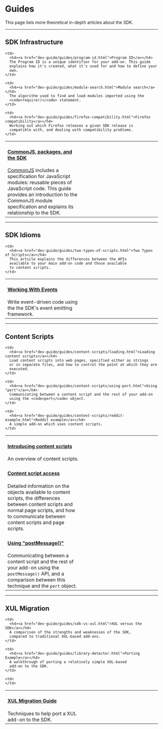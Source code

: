 <!-- This Source Code Form is subject to the terms of the Mozilla Public
   - License, v. 2.0. If a copy of the MPL was not distributed with this
   - file, You can obtain one at http://mozilla.org/MPL/2.0/. -->

# Guides #

This page lists more theoretical in-depth articles about the SDK.

<hr>

<h2><a name="sdk-infrastructure">SDK Infrastructure</a></h2>

<table class="catalog">
<colgroup>
<col width="50%">
<col width="50%">
</colgroup>
  <tr>
    <td>
      <h4><a href="dev-guide/guides/commonjs.html">CommonJS, packages, and the SDK</a></h4>
      <a href="http://www.commonjs.org/">CommonJS</a> includes a specification
      for JavaScript modules: reusable pieces of JavaScript code. This guide
      provides an introduction to the CommonJS module specification and
      explains its relationship to the SDK.
    </td>

    <td>
      <h4><a href="dev-guide/guides/program-id.html">Program ID</a></h4>
      The Program ID is a unique identifier for your add-on. This guide
      explains how it's created, what it's used for and how to define your
      own.
    </td>

  </tr>
  <tr>

    <td>
      <h4><a href="dev-guide/guides/module-search.html">Module search</a></h4>
      The algorithm used to find and load modules imported using the
      <code>require()</code> statement.
    </td>

    <td>
      <h4><a href="dev-guide/guides/firefox-compatibility.html">Firefox compatibility</a></h4>
      Working out which Firefox releases a given SDK release is
      compatible with, and dealing with compatibility problems.
    </td>

  </tr>

</table>

<hr>

<h2><a name="sdk-idioms">SDK Idioms</a></h2>

<table class="catalog">
<colgroup>
<col width="50%">
<col width="50%">
</colgroup>
  <tr>
    <td>
      <h4><a href="dev-guide/guides/events.html">Working With Events</a></h4>
      Write event-driven code using the the SDK's event emitting framework.
    </td>

    <td>
      <h4><a href="dev-guide/guides/two-types-of-scripts.html">Two Types of Scripts</a></h4>
      This article explains the differences between the APIs
      available to your main add-on code and those available
      to content scripts.
    </td>

  </tr>

</table>

<hr>

<h2><a name="content-scripts">Content Scripts</a></h2>

<table class="catalog">
<colgroup>
<col width="50%">
<col width="50%">
</colgroup>
  <tr>
    <td>
      <h4><a href="dev-guide/guides/content-scripts/index.html">Introducing content scripts</a></h4>
      An overview of content scripts.
    </td>

    <td>
      <h4><a href="dev-guide/guides/content-scripts/loading.html">Loading content scripts</a></h4>
      Load content scripts into web pages, specified either as strings
      or in separate files, and how to control the point at which they are
      executed.
    </td>

  </tr>

  <tr>
    <td>
      <h4><a href="dev-guide/guides/content-scripts/access.html">Content script access</a></h4>
      Detailed information on the objects available to content scripts,
      the differences between content scripts and normal page scripts,
      and how to communicate between content scripts and page scripts.
    </td>

    <td>
      <h4><a href="dev-guide/guides/content-scripts/using-port.html">Using "port"</a></h4>
      Communicating between a content script and the rest of your add-on
      using the <code>port</code> object.
    </td>

  </tr>

  <tr>
    <td>
      <h4><a href="dev-guide/guides/content-scripts/using-postmessage.html">Using "postMessage()"</a></h4>
      Communicating between a content script and the rest of your add-on
      using the <code>postMessage()</code> API, and a comparison between
      this technique and the <code>port</code> object.
    </td>

    <td>
      <h4><a href="dev-guide/guides/content-scripts/reddit-example.html">Reddit example</a></h4>
      A simple add-on which uses content scripts.
    </td>

  </tr>

</table>

<hr>

<h2><a name="xul-migration">XUL Migration</a></h2>

<table class="catalog">
<colgroup>
<col width="50%">
<col width="50%">
</colgroup>
  <tr>
    <td>
      <h4><a href="dev-guide/guides/xul-migration.html">XUL Migration Guide</a></h4>
      Techniques to help port a XUL add-on to the SDK.
    </td>

    <td>
      <h4><a href="dev-guide/guides/sdk-vs-xul.html">XUL versus the SDK</a></h4>
      A comparison of the strengths and weaknesses of the SDK,
      compared to traditional XUL-based add-ons.
    </td>

  </tr>
  <tr>

    <td>
      <h4><a href="dev-guide/guides/library-detector.html">Porting Example</a></h4>
      A walkthrough of porting a relatively simple XUL-based
      add-on to the SDK.
    </td>

    <td>
    </td>

  </tr>

</table>
